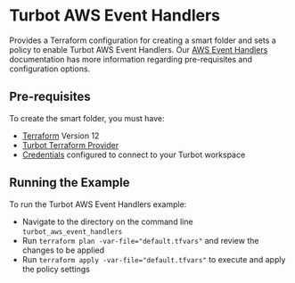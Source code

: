# Turbot AWS Event Handlers

Provides a Terraform configuration for creating a smart folder and sets a policy to enable Turbot AWS Event Handlers. Our [AWS Event Handlers](https://turbot.com/v5/docs/integrations/aws/event-handlers) documentation has more information regarding pre-requisites and configuration options.


## Pre-requisites

To create the smart folder, you must have:
- [Terraform](https://www.terraform.io) Version 12
- [Turbot Terraform Provider](https://turbot.com/v5/docs/reference/terraform)
- [Credentials](https://turbot.com/v5/docs/reference/cli/installation#setup-your-turbot-credentials) configured to connect to your Turbot workspace

## Running the Example

To run the Turbot AWS Event Handlers example:
- Navigate to the directory on the command line `turbot_aws_event_handlers`
- Run `terraform plan -var-file="default.tfvars"` and review the changes to be applied
- Run `terraform apply -var-file="default.tfvars"` to execute and apply the policy settings